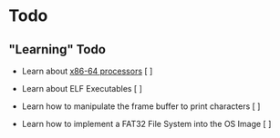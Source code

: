 # Todo

## "Learning" Todo

-   Learn about [x86-64 processors](https://en.wikipedia.org/wiki/X86-64) [ ]

-   Learn about ELF Executables [ ]
-   Learn how to manipulate the frame buffer to print characters [ ]
-   Learn how to implement a FAT32 File System into the OS Image [ ]